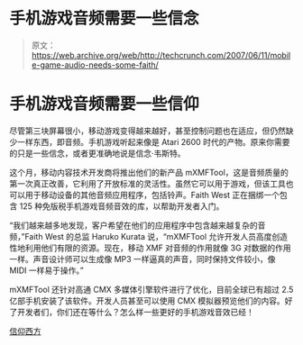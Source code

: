 # 手机游戏音频需要一些信念

> 原文：<https://web.archive.org/web/http://techcrunch.com/2007/06/11/mobile-game-audio-needs-some-faith/>

# 手机游戏音频需要一些信仰

尽管第三块屏幕很小，移动游戏变得越来越好，甚至控制问题也在适应，但仍然缺少一样东西，即音频。手机游戏听起来像是 Atari 2600 时代的产物。原来你需要的只是一些信念，或者更准确地说是信念·韦斯特。

这个月，移动内容技术开发商将推出他们的新产品 mXMFTool，这是音频质量的第一次真正改善，它利用了开放标准的灵活性。虽然它可以用于游戏，但该工具也可以用于移动设备的其他音频应用程序，包括铃声。Faith West 正在捆绑一个包含 125 种免版税手机游戏音频音效的库，以帮助开发者入门。

“我们越来越多地发现，客户希望在他们的应用程序中包含越来越复杂的音频，”Faith West 的总监 Haruko Kurata 说，“mXMFTool 允许开发人员高度创造性地利用他们有限的资源。现在，移动 XMF 对音频的作用就像 3G 对数据的作用一样。声音设计师可以生成像 MP3 一样逼真的声音，同时保持文件较小，像 MIDI 一样易于操作。”

mXMFTool 还针对高通 CMX 多媒体引擎软件进行了优化，目前全球已有超过 2.5 亿部手机安装了该软件。开发人员甚至可以使用 CMX 模拟器预览他们的内容。好了开发者们，你们还在等什么？怎么样一些更好的手机游戏音效已经！

[信仰西方](https://web.archive.org/web/20210119125824/http://faithwestinc.com/)